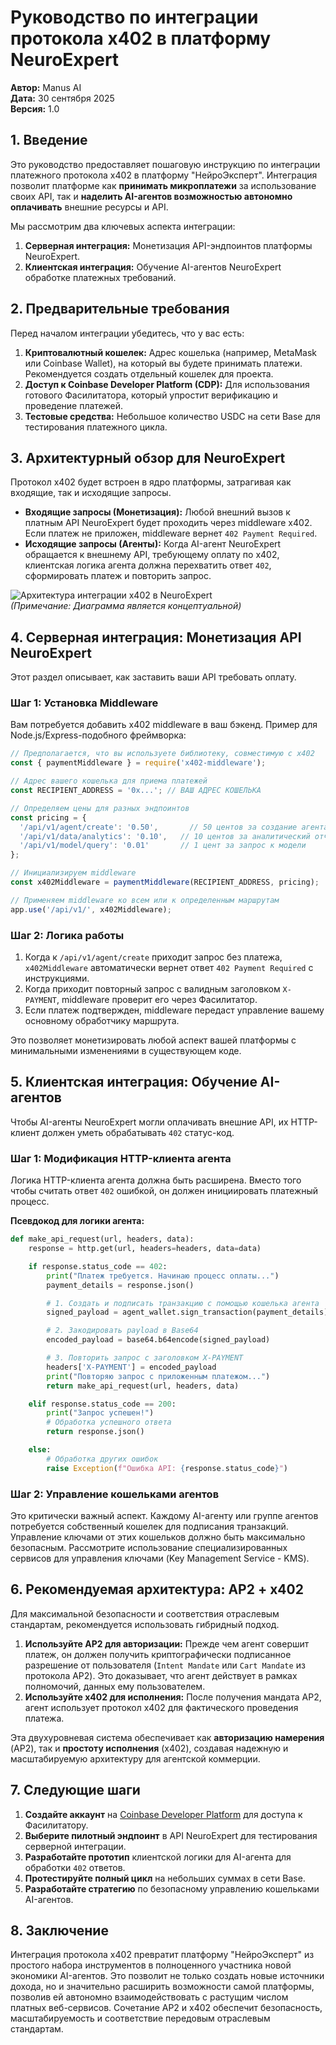 # Руководство по интеграции протокола x402 в платформу NeuroExpert

**Автор:** Manus AI  
**Дата:** 30 сентября 2025  
**Версия:** 1.0

## 1. Введение

Это руководство предоставляет пошаговую инструкцию по интеграции платежного протокола x402 в платформу "НейроЭксперт". Интеграция позволит платформе как **принимать микроплатежи** за использование своих API, так и **наделить AI-агентов возможностью автономно оплачивать** внешние ресурсы и API.

Мы рассмотрим два ключевых аспекта интеграции:
1.  **Серверная интеграция:** Монетизация API-эндпоинтов платформы NeuroExpert.
2.  **Клиентская интеграция:** Обучение AI-агентов NeuroExpert обработке платежных требований.

## 2. Предварительные требования

Перед началом интеграции убедитесь, что у вас есть:

1.  **Криптовалютный кошелек:** Адрес кошелька (например, MetaMask или Coinbase Wallet), на который вы будете принимать платежи. Рекомендуется создать отдельный кошелек для проекта.
2.  **Доступ к Coinbase Developer Platform (CDP):** Для использования готового Фасилитатора, который упростит верификацию и проведение платежей.
3.  **Тестовые средства:** Небольшое количество USDC на сети Base для тестирования платежного цикла.

## 3. Архитектурный обзор для NeuroExpert

Протокол x402 будет встроен в ядро платформы, затрагивая как входящие, так и исходящие запросы.

-   **Входящие запросы (Монетизация):** Любой внешний вызов к платным API NeuroExpert будет проходить через middleware x402. Если платеж не приложен, middleware вернет `402 Payment Required`.
-   **Исходящие запросы (Агенты):** Когда AI-агент NeuroExpert обращается к внешнему API, требующему оплату по x402, клиентская логика агента должна перехватить ответ `402`, сформировать платеж и повторить запрос.

![Архитектура интеграции x402 в NeuroExpert](https://i.imgur.com/example.png)  
*(Примечание: Диаграмма является концептуальной)*

## 4. Серверная интеграция: Монетизация API NeuroExpert

Этот раздел описывает, как заставить ваши API требовать оплату.

### Шаг 1: Установка Middleware

Вам потребуется добавить x402 middleware в ваш бэкенд. Пример для Node.js/Express-подобного фреймворка:

```javascript
// Предполагается, что вы используете библиотеку, совместимую с x402
const { paymentMiddleware } = require('x402-middleware');

// Адрес вашего кошелька для приема платежей
const RECIPIENT_ADDRESS = '0x...'; // ВАШ АДРЕС КОШЕЛЬКА

// Определяем цены для разных эндпоинтов
const pricing = {
  '/api/v1/agent/create': '0.50',       // 50 центов за создание агента
  '/api/v1/data/analytics': '0.10',   // 10 центов за аналитический отчет
  '/api/v1/model/query': '0.01'       // 1 цент за запрос к модели
};

// Инициализируем middleware
const x402Middleware = paymentMiddleware(RECIPIENT_ADDRESS, pricing);

// Применяем middleware ко всем или к определенным маршрутам
app.use('/api/v1/', x402Middleware);
```

### Шаг 2: Логика работы

1.  Когда к `/api/v1/agent/create` приходит запрос без платежа, `x402Middleware` автоматически вернет ответ `402 Payment Required` с инструкциями.
2.  Когда приходит повторный запрос с валидным заголовком `X-PAYMENT`, middleware проверит его через Фасилитатор.
3.  Если платеж подтвержден, middleware передаст управление вашему основному обработчику маршрута.

Это позволяет монетизировать любой аспект вашей платформы с минимальными изменениями в существующем коде.

## 5. Клиентская интеграция: Обучение AI-агентов

Чтобы AI-агенты NeuroExpert могли оплачивать внешние API, их HTTP-клиент должен уметь обрабатывать `402` статус-код.

### Шаг 1: Модификация HTTP-клиента агента

Логика HTTP-клиента агента должна быть расширена. Вместо того чтобы считать ответ `402` ошибкой, он должен инициировать платежный процесс.

**Псевдокод для логики агента:**

```python
def make_api_request(url, headers, data):
    response = http.get(url, headers=headers, data=data)

    if response.status_code == 402:
        print("Платеж требуется. Начинаю процесс оплаты...")
        payment_details = response.json()

        # 1. Создать и подписать транзакцию с помощью кошелька агента
        signed_payload = agent_wallet.sign_transaction(payment_details)

        # 2. Закодировать payload в Base64
        encoded_payload = base64.b64encode(signed_payload)

        # 3. Повторить запрос с заголовком X-PAYMENT
        headers['X-PAYMENT'] = encoded_payload
        print("Повторяю запрос с приложенным платежом...")
        return make_api_request(url, headers, data)

    elif response.status_code == 200:
        print("Запрос успешен!")
        # Обработка успешного ответа
        return response.json()

    else:
        # Обработка других ошибок
        raise Exception(f"Ошибка API: {response.status_code}")

```

### Шаг 2: Управление кошельками агентов

Это критически важный аспект. Каждому AI-агенту или группе агентов потребуется собственный кошелек для подписания транзакций. Управление ключами от этих кошельков должно быть максимально безопасным. Рассмотрите использование специализированных сервисов для управления ключами (Key Management Service - KMS).

## 6. Рекомендуемая архитектура: AP2 + x402

Для максимальной безопасности и соответствия отраслевым стандартам, рекомендуется использовать гибридный подход.

1.  **Используйте AP2 для авторизации:** Прежде чем агент совершит платеж, он должен получить криптографически подписанное разрешение от пользователя (`Intent Mandate` или `Cart Mandate` из протокола AP2). Это доказывает, что агент действует в рамках полномочий, данных ему пользователем.
2.  **Используйте x402 для исполнения:** После получения мандата AP2, агент использует протокол x402 для фактического проведения платежа.

Эта двухуровневая система обеспечивает как **авторизацию намерения** (AP2), так и **простоту исполнения** (x402), создавая надежную и масштабируемую архитектуру для агентской коммерции.

## 7. Следующие шаги

1.  **Создайте аккаунт** на [Coinbase Developer Platform](https://cdp.coinbase.com/) для доступа к Фасилитатору.
2.  **Выберите пилотный эндпоинт** в API NeuroExpert для тестирования серверной интеграции.
3.  **Разработайте прототип** клиентской логики для AI-агента для обработки `402` ответов.
4.  **Протестируйте полный цикл** на небольших суммах в сети Base.
5.  **Разработайте стратегию** по безопасному управлению кошельками AI-агентов.

## 8. Заключение

Интеграция протокола x402 превратит платформу "НейроЭксперт" из простого набора инструментов в полноценного участника новой экономики AI-агентов. Это позволит не только создать новые источники дохода, но и значительно расширить возможности самой платформы, позволив ей автономно взаимодействовать с растущим числом платных веб-сервисов. Сочетание AP2 и x402 обеспечит безопасность, масштабируемость и соответствие передовым отраслевым стандартам.
